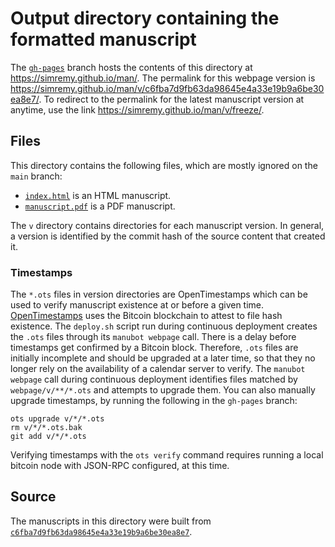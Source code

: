 # Output directory containing the formatted manuscript

The [`gh-pages`](https://github.com/simremy/man/tree/gh-pages) branch hosts the contents of this directory at <https://simremy.github.io/man/>.
The permalink for this webpage version is <https://simremy.github.io/man/v/c6fba7d9fb63da98645e4a33e19b9a6be30ea8e7/>.
To redirect to the permalink for the latest manuscript version at anytime, use the link <https://simremy.github.io/man/v/freeze/>.

## Files

This directory contains the following files, which are mostly ignored on the `main` branch:

+ [`index.html`](index.html) is an HTML manuscript.
+ [`manuscript.pdf`](manuscript.pdf) is a PDF manuscript.

The `v` directory contains directories for each manuscript version.
In general, a version is identified by the commit hash of the source content that created it.

### Timestamps

The `*.ots` files in version directories are OpenTimestamps which can be used to verify manuscript existence at or before a given time.
[OpenTimestamps](https://opentimestamps.org/) uses the Bitcoin blockchain to attest to file hash existence.
The `deploy.sh` script run during continuous deployment creates the `.ots` files through its `manubot webpage` call.
There is a delay before timestamps get confirmed by a Bitcoin block.
Therefore, `.ots` files are initially incomplete and should be upgraded at a later time, so that they no longer rely on the availability of a calendar server to verify.
The `manubot webpage` call during continuous deployment identifies files matched by `webpage/v/**/*.ots` and attempts to upgrade them.
You can also manually upgrade timestamps, by running the following in the `gh-pages` branch:

```shell
ots upgrade v/*/*.ots
rm v/*/*.ots.bak
git add v/*/*.ots
```

Verifying timestamps with the `ots verify` command requires running a local bitcoin node with JSON-RPC configured, at this time.

## Source

The manuscripts in this directory were built from
[`c6fba7d9fb63da98645e4a33e19b9a6be30ea8e7`](https://github.com/simremy/man/commit/c6fba7d9fb63da98645e4a33e19b9a6be30ea8e7).
